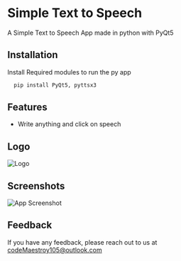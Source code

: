 
# Simple Text to Speech

A Simple Text to Speech App made in python with PyQt5


## Installation

Install Required modules to run the py app

```bash
  pip install PyQt5, pyttsx3
```
    
## Features

- Write anything and click on speech


## Logo

![Logo](https://cdn.discordapp.com/attachments/1123218533661286450/1199133800261767208/conversation.png)
## Screenshots

![App Screenshot](https://cdn.discordapp.com/attachments/1123218533661286450/1199134406107992204/image.png)


## Feedback

If you have any feedback, please reach out to us at codeMaestroy105@outlook.com


